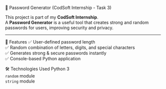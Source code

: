🔐 Password Generator (CodSoft Internship - Task 3)

This project is part of my **CodSoft Internship**.  
A **Password Generator** is a useful tool that creates strong and random passwords for users, improving security and privacy.  

---

📌 Features
  ✅ User-defined password length  
  ✅ Random combination of letters, digits, and special characters  
  ✅ Generates strong & secure passwords instantly  
  ✅ Console-based Python application  

🛠️ Technologies Used
 Python 3  
 `random` module  
 `string` module  
